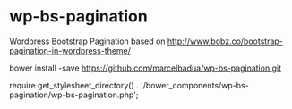 # wp-bs-pagination
Wordpress Bootstrap Pagination based on http://www.bobz.co/bootstrap-pagination-in-wordpress-theme/

bower install -save https://github.com/marcelbadua/wp-bs-pagination.git

require get_stylesheet_directory() . '/bower_components/wp-bs-pagination/wp-bs-pagination.php';

  <?php
    if ( function_exists('vb_pagination') ) {
  vb_pagination();
}
?>
